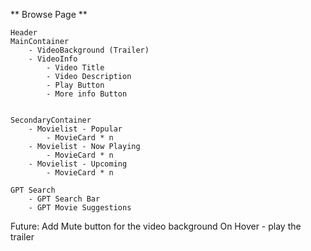 ** Browse Page **

    Header
    MainContainer
        - VideoBackground (Trailer)
        - VideoInfo
            - Video Title
            - Video Description
            - Play Button
            - More info Button


    SecondaryContainer
        - Movielist - Popular
            - MovieCard * n
        - Movielist - Now Playing
            - MovieCard * n
        - Movielist - Upcoming
            - MovieCard * n

    GPT Search
        - GPT Search Bar
        - GPT Movie Suggestions

Future:
Add Mute button for the video background
On Hover - play the trailer

